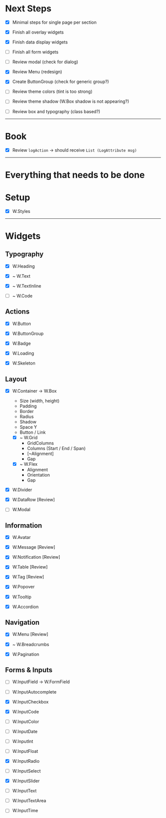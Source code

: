 

# Next Steps

- [x] Minimal steps for single page per section
- [x] Finish all overlay widgets
- [x] Finish data display widgets
- [ ] Finish all form widgets

- [ ] Review modal (check for dialog)
- [x] Review Menu (redesign)
- [x] Create ButtonGroup (check for generic group?)

- [ ] Review theme colors (tint is too strong)
- [ ] Review theme shadow (W.Box shadow is not appearing?)

- [ ] Review box and typography (class based?)


---


# Book

- [x] Review `logAction` -> should receive `List (LogAttribute msg)`

---

# Everything that needs to be done


# Setup

- [x] W.Styles


---

# Widgets

## Typography

- [x] W.Heading
- [x] ~ W.Text
- [x] ~ W.TextInline
- [ ] ~ W.Code


## Actions

- [x] W.Button
- [x] W.ButtonGroup
- [x] W.Badge
- [x] W.Loading
- [x] W.Skeleton


## Layout

- [x] W.Container -> W.Box
  - Size (width, height)
  - Padding
  - Border
  - Radius
  - Shadow
  - Space Y
  - Button / Link
  - [x] ~ W.Grid
    - GridColumns
    - Columns (Start / End / Span)
    - [~Alignment]
    - Gap
  - [x] ~ W.Flex
    - Alignment
    - Orientation
    - Gap

- [x] W.Divider
- [x] W.DataRow [Review]
- [ ] W.Modal


## Information

- [x] W.Avatar
- [x] W.Message [Review]
- [x] W.Notification [Review]
- [x] W.Table [Review]
- [x] W.Tag [Review]
- [x] W.Popover
- [x] W.Tooltip
- [x] W.Accordion


## Navigation

- [x] W.Menu [Review]
- [x] ~ W.Breadcrumbs
- [x] W.Pagination


## Forms & Inputs

- [ ] W.InputField -> W.FormField
- [ ] W.InputAutocomplete
- [x] W.InputCheckbox
- [x] W.InputCode
- [ ] W.InputColor
- [ ] W.InputDate
- [ ] W.InputInt
- [ ] W.InputFloat
- [x] W.InputRadio
- [ ] W.InputSelect
- [x] W.InputSlider
- [ ] W.InputText
- [ ] W.InputTextArea
- [ ] W.InputTime


